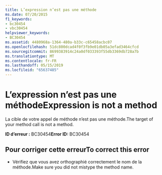 ```yaml
---
title: L’expression n’est pas une méthode
ms.date: 07/20/2015
f1_keywords:
- bc30454
- vbc30454
helpviewer_keywords:
- BC30454
ms.assetid: 4480968a-1364-480a-b33c-c65458acbc07
ms.openlocfilehash: 51dc800dcad4f0f3fb9e01db05a3efad3464cfcd
ms.sourcegitcommit: 8699383914c24a0df033393f55db3369db728a7b
ms.translationtype: MT
ms.contentlocale: fr-FR
ms.lasthandoff: 05/15/2019
ms.locfileid: "65637485"
---
```

# <a name="expression-is-not-a-method"></a><span data-ttu-id="9a79e-102">L’expression n’est pas une méthode</span><span class="sxs-lookup"><span data-stu-id="9a79e-102">Expression is not a method</span></span>
<span data-ttu-id="9a79e-103">La cible de votre appel de méthode n’est pas une méthode.</span><span class="sxs-lookup"><span data-stu-id="9a79e-103">The target of your method call is not a method.</span></span>  
  
 <span data-ttu-id="9a79e-104">**ID d’erreur :** BC30454</span><span class="sxs-lookup"><span data-stu-id="9a79e-104">**Error ID:** BC30454</span></span>  
  
## <a name="to-correct-this-error"></a><span data-ttu-id="9a79e-105">Pour corriger cette erreur</span><span class="sxs-lookup"><span data-stu-id="9a79e-105">To correct this error</span></span>  
  
- <span data-ttu-id="9a79e-106">Vérifiez que vous avez orthographié correctement le nom de la méthode.</span><span class="sxs-lookup"><span data-stu-id="9a79e-106">Make sure you did not mistype the method name.</span></span>
